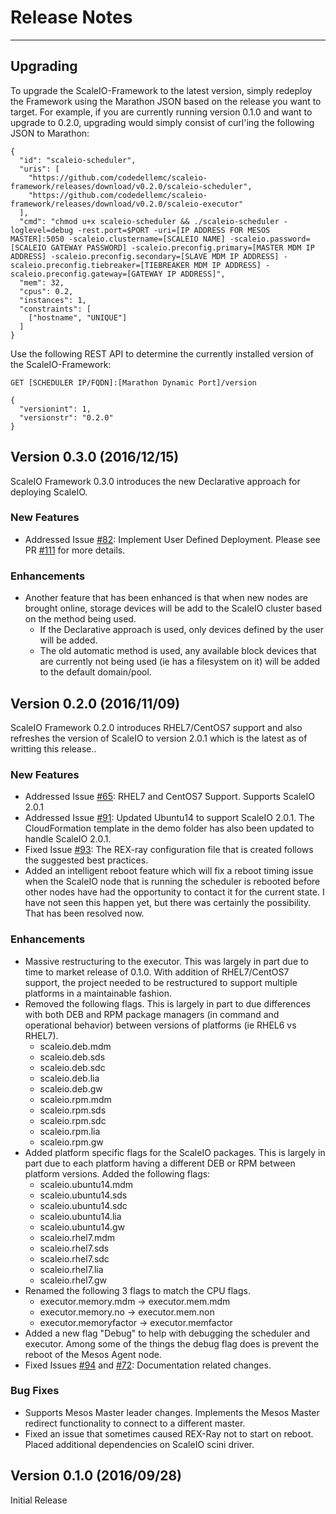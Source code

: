 # Release Notes

---

## Upgrading

To upgrade the ScaleIO-Framework to the latest version, simply redeploy the Framework using the Marathon JSON based on the release you want to target. For example, if you are currently running version 0.1.0 and want to upgrade to 0.2.0, upgrading would simply consist of curl'ing the following JSON to Marathon:

```
{
  "id": "scaleio-scheduler",
  "uris": [
    "https://github.com/codedellemc/scaleio-framework/releases/download/v0.2.0/scaleio-scheduler",
    "https://github.com/codedellemc/scaleio-framework/releases/download/v0.2.0/scaleio-executor"
  ],
  "cmd": "chmod u+x scaleio-scheduler && ./scaleio-scheduler -loglevel=debug -rest.port=$PORT -uri=[IP ADDRESS FOR MESOS MASTER]:5050 -scaleio.clustername=[SCALEIO NAME] -scaleio.password=[SCALEIO GATEWAY PASSWORD] -scaleio.preconfig.primary=[MASTER MDM IP ADDRESS] -scaleio.preconfig.secondary=[SLAVE MDM IP ADDRESS] -scaleio.preconfig.tiebreaker=[TIEBREAKER MDM IP ADDRESS] -scaleio.preconfig.gateway=[GATEWAY IP ADDRESS]",
  "mem": 32,
  "cpus": 0.2,
  "instances": 1,
  "constraints": [
    ["hostname", "UNIQUE"]
  ]
}
```

Use the following REST API to determine the currently installed version of the ScaleIO-Framework:

```
GET [SCHEDULER IP/FQDN]:[Marathon Dynamic Port]/version

{
  "versionint": 1,
  "versionstr": "0.2.0"
}
```

## Version 0.3.0 (2016/12/15)
ScaleIO Framework 0.3.0 introduces the new Declarative approach for deploying ScaleIO.

### New Features
- Addressed Issue [#82](https://github.com/codedellemc/scaleio-framework/issues/82): Implement User Defined Deployment. Please see PR [#111](https://github.com/codedellemc/scaleio-framework/pull/111) for more details.

### Enhancements
- Another feature that has been enhanced is that when new nodes are brought online, storage devices will be add to the ScaleIO cluster based on the method being used.
  - If the Declarative approach is used, only devices defined by the user will be added.
  - The old automatic method is used, any available block devices that are currently not being used (ie has a filesystem on it) will be added to the default domain/pool.

## Version 0.2.0 (2016/11/09)
ScaleIO Framework 0.2.0 introduces RHEL7/CentOS7 support and also refreshes the version of ScaleIO to version 2.0.1 which is the latest as of writting this release..

### New Features
- Addressed Issue [#65](https://github.com/codedellemc/scaleio-framework/issues/65): RHEL7 and CentOS7 Support. Supports ScaleIO 2.0.1
- Addressed Issue [#91](https://github.com/codedellemc/scaleio-framework/issues/91): Updated Ubuntu14 to support ScaleIO 2.0.1. The CloudFormation template in the demo folder has also been updated to handle ScaleIO 2.0.1.
- Fixed Issue [#93](https://github.com/codedellemc/scaleio-framework/pull/93): The REX-ray configuration file that is created follows the suggested best practices.
- Added an intelligent reboot feature which will fix a reboot timing issue when the ScaleIO node that is running the scheduler is rebooted before other nodes have had the opportunity to contact it for the current state. I have not seen this happen yet, but there was certainly the possibility. That has been resolved now.

### Enhancements
- Massive restructuring to the executor. This was largely in part due to time to market release of 0.1.0. With addition of RHEL7/CentOS7 support, the project needed to be restructured to support multiple platforms in a maintainable fashion.
- Removed the following flags. This is largely in part to due differences with both DEB and RPM package managers (in command and operational behavior) between versions of platforms (ie RHEL6 vs RHEL7).
  - scaleio.deb.mdm
  - scaleio.deb.sds
  - scaleio.deb.sdc
  - scaleio.deb.lia
  - scaleio.deb.gw
  - scaleio.rpm.mdm
  - scaleio.rpm.sds
  - scaleio.rpm.sdc
  - scaleio.rpm.lia
  - scaleio.rpm.gw
- Added platform specific flags for the ScaleIO packages. This is largely in part due to each platform having a different DEB or RPM between platform versions. Added the following flags:
  - scaleio.ubuntu14.mdm
  - scaleio.ubuntu14.sds
  - scaleio.ubuntu14.sdc
  - scaleio.ubuntu14.lia
  - scaleio.ubuntu14.gw
  - scaleio.rhel7.mdm
  - scaleio.rhel7.sds
  - scaleio.rhel7.sdc
  - scaleio.rhel7.lia
  - scaleio.rhel7.gw
- Renamed the following 3 flags to match the CPU flags.
  - executor.memory.mdm -> executor.mem.mdm
  - executor.memory.no -> executor.mem.non
  - executor.memoryfactor -> executor.memfactor
- Added a new flag "Debug" to help with debugging the scheduler and executor. Among some of the things the debug flag does is prevent the reboot of the Mesos Agent node.
- Fixed Issues [#94](https://github.com/codedellemc/scaleio-framework/issues/94) and [#72]( https://github.com/codedellemc/scaleio-framework/issues/72): Documentation related changes.

### Bug Fixes
- Supports Mesos Master leader changes. Implements the Mesos Master redirect functionality to connect to a different master.
- Fixed an issue that sometimes caused REX-Ray not to start on reboot. Placed additional dependencies on ScaleIO scini driver.

## Version 0.1.0 (2016/09/28)

Initial Release

